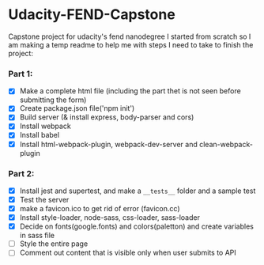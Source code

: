# Udacity-FEND-Capstone
Capstone project for udacity's fend nanodegree
I started from scratch so I am making a temp readme to help me with steps I need to take to finish the project:

### Part 1:
- [x] Make a complete html file (including the part thet is not seen before submitting the form)
- [x] Create package.json file('npm init')
- [x] Build server (& install express, body-parser and cors)
- [x] Install webpack
- [x] Install babel
- [x] Install html-webpack-plugin, webpack-dev-server and clean-webpack-plugin

### Part 2:
- [x] Install jest and supertest, and make a `__tests__` folder and a sample test
- [x] Test the server
- [x] make a favicon.ico to get rid of error (favicon.cc)
- [x] Install style-loader, node-sass, css-loader, sass-loader
- [x] Decide on fonts(google.fonts) and colors(paletton) and create variables in sass file
- [ ] Style the entire page
- [ ] Comment out content that is visible only when user submits to API
